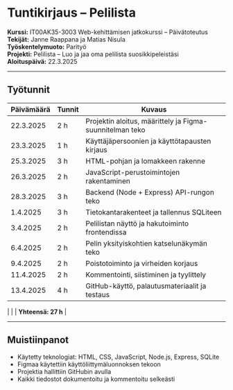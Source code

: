 # Tuntikirjaus – Pelilista

**Kurssi:** IT00AK35-3003 Web-kehittämisen jatkokurssi – Päivätoteutus  
**Tekijät:** Janne Raappana ja Matias Nisula  
**Työskentelymuoto:** Parityö  
**Projekti:** Pelilista – Luo ja jaa oma pelilista suosikkipeleistäsi  
**Aloituspäivä:** 22.3.2025

---

##  Työtunnit

| Päivämäärä | Tunnit | Kuvaus |
|------------|--------|--------|
| 22.3.2025  | 2 h    | Projektin aloitus, määrittely ja Figma-suunnitelman teko |
| 23.3.2025  | 1 h    | Käyttäjäpersoonien ja käyttötapausten kirjaus |
| 25.3.2025  | 3 h    | HTML-pohjan ja lomakkeen rakenne |
| 26.3.2025  | 2 h    | JavaScript-perustoimintojen rakentaminen |
| 28.3.2025  | 3 h    | Backend (Node + Express) API-rungon teko |
| 1.4.2025   | 3 h    | Tietokantarakenteet ja tallennus SQLiteen |
| 3.4.2025   | 2 h    | Pelilistan näyttö ja hakutoiminto frontendissa |
| 6.4.2025   | 2 h    | Pelin yksityiskohtien katselunäkymän teko |
| 9.4.2025   | 2 h    | Poistotoiminto ja virheiden korjaus |
| 11.4.2025  | 2 h    | Kommentointi, siistiminen ja tyylittely |
| 13.4.2025  | 4 h    | GitHub-käyttö, palautusmateriaalit ja testaus |

|            |        | **Yhteensä: 27 h** |

---

##  Muistiinpanot

- Käytetty teknologiat: HTML, CSS, JavaScript, Node.js, Express, SQLite
- Figmaa käytettiin käyttöliittymäluonnoksen tekoon
- Projektia hallittiin GitHubin avulla
- Kaikki tiedostot dokumentoitu ja kommentoitu selkeästi

